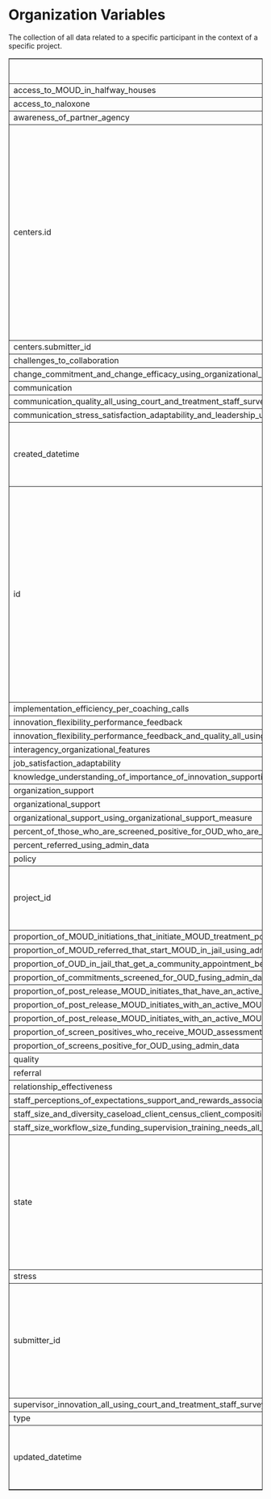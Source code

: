 # Organization Variables

The collection of all data related to a specific participant in the context of a specific project.


<table border="1" class="dataframe">
  <thead>
    <tr style="text-align: right;">
      <th>Variable Name</th>
      <th>Description</th>
      <th>Possible Values</th>
    </tr>
  </thead>
  <tbody>
    <tr>
      <td>access_to_MOUD_in_halfway_houses</td>
      <td>tbd</td>
      <td>string</td>
    </tr>
    <tr>
      <td>access_to_naloxone</td>
      <td>tbd</td>
      <td>string</td>
    </tr>
    <tr>
      <td>awareness_of_partner_agency</td>
      <td>tbd</td>
      <td>string</td>
    </tr>
    <tr>
      <td>centers.id</td>
      <td>A 128-bit identifier. Depending on the mechanism used to generate it, it is either guaranteed to be different from all other UUIDs/GUIDs generated until 3400 AD or extremely likely to be different. Its relatively small size lends itself well to sorting, ordering, and hashing of all sorts, storing in databases, simple allocation, and ease of programming in general.</td>
      <td>string</td>
    </tr>
    <tr>
      <td>centers.submitter_id</td>
      <td>No description</td>
      <td>string</td>
    </tr>
    <tr>
      <td>challenges_to_collaboration</td>
      <td>tbd</td>
      <td>string</td>
    </tr>
    <tr>
      <td>change_commitment_and_change_efficacy_using_organizational_readiness_for_implementing_change</td>
      <td>tbd</td>
      <td>string</td>
    </tr>
    <tr>
      <td>communication</td>
      <td>tbd</td>
      <td>string</td>
    </tr>
    <tr>
      <td>communication_quality_all_using_court_and_treatment_staff_survey</td>
      <td>tbd</td>
      <td>string</td>
    </tr>
    <tr>
      <td>communication_stress_satisfaction_adaptability_and_leadership_using_survey_of_organizational_functioning</td>
      <td>tbd</td>
      <td>string</td>
    </tr>
    <tr>
      <td>created_datetime</td>
      <td>A combination of date and time of day in the form [-]CCYY-MM-DDThh:mm:ss[Z|(+|-)hh:mm]</td>
      <td>string<br>null</td>
    </tr>
    <tr>
      <td>id</td>
      <td>A 128-bit identifier. Depending on the mechanism used to generate it, it is either guaranteed to be different from all other UUIDs/GUIDs generated until 3400 AD or extremely likely to be different. Its relatively small size lends itself well to sorting, ordering, and hashing of all sorts, storing in databases, simple allocation, and ease of programming in general.</td>
      <td>string</td>
    </tr>
    <tr>
      <td>implementation_efficiency_per_coaching_calls</td>
      <td>tbd</td>
      <td>string</td>
    </tr>
    <tr>
      <td>innovation_flexibility_performance_feedback</td>
      <td>tbd</td>
      <td>string</td>
    </tr>
    <tr>
      <td>innovation_flexibility_performance_feedback_and_quality_all_using_organizational_climate_measure</td>
      <td>tbd</td>
      <td>string</td>
    </tr>
    <tr>
      <td>interagency_organizational_features</td>
      <td>tbd</td>
      <td>boolean</td>
    </tr>
    <tr>
      <td>job_satisfaction_adaptability</td>
      <td>tbd</td>
      <td>string</td>
    </tr>
    <tr>
      <td>knowledge_understanding_of_importance_of_innovation_supportive_of_staff_and_proactive_problem_solving_among_leadership_all_using_the_implementation_leadership_scale</td>
      <td>tbd</td>
      <td>string</td>
    </tr>
    <tr>
      <td>organization_support</td>
      <td>tbd</td>
      <td>string</td>
    </tr>
    <tr>
      <td>organizational_support</td>
      <td>tbd</td>
      <td>boolean</td>
    </tr>
    <tr>
      <td>organizational_support_using_organizational_support_measure</td>
      <td>tbd</td>
      <td>string</td>
    </tr>
    <tr>
      <td>percent_of_those_who_are_screened_positive_for_OUD_who_are_referred_using_admin_data</td>
      <td>tbd</td>
      <td>number</td>
    </tr>
    <tr>
      <td>percent_referred_using_admin_data</td>
      <td>tbd</td>
      <td>number</td>
    </tr>
    <tr>
      <td>policy</td>
      <td>tbd</td>
      <td>boolean</td>
    </tr>
    <tr>
      <td>project_id</td>
      <td>Unique ID for any specific defined piece of work that is undertaken or attempted to meet a single requirement.</td>
      <td>string</td>
    </tr>
    <tr>
      <td>proportion_of_MOUD_initiations_that_initiate_MOUD_treatment_post_release_using_admin_data</td>
      <td>tbd</td>
      <td>number</td>
    </tr>
    <tr>
      <td>proportion_of_MOUD_referred_that_start_MOUD_in_jail_using_admin_data</td>
      <td>tbd</td>
      <td>number</td>
    </tr>
    <tr>
      <td>proportion_of_OUD_in_jail_that_get_a_community_appointment_before_release_stratified_by_MOUD_receipt_in_jail_using_admin_data</td>
      <td>tbd</td>
      <td>number</td>
    </tr>
    <tr>
      <td>proportion_of_commitments_screened_for_OUD_fusing_admin_data</td>
      <td>tbd</td>
      <td>number</td>
    </tr>
    <tr>
      <td>proportion_of_post_release_MOUD_initiates_that_have_an_active_prescription_or_coverage_during_75_percent_of_90_days_post_release_using_admin_data</td>
      <td>tbd</td>
      <td>number</td>
    </tr>
    <tr>
      <td>proportion_of_post_release_MOUD_initiates_with_an_active_MOUD_prescription_or_coverage_on_post_release_day_180_using_admin_data</td>
      <td>tbd</td>
      <td>number</td>
    </tr>
    <tr>
      <td>proportion_of_post_release_MOUD_initiates_with_an_active_MOUD_prescription_or_coverage_on_post_release_using_admin_data</td>
      <td>tbd</td>
      <td>number</td>
    </tr>
    <tr>
      <td>proportion_of_screen_positives_who_receive_MOUD_assessment_using_admin_data</td>
      <td>tbd</td>
      <td>number</td>
    </tr>
    <tr>
      <td>proportion_of_screens_positive_for_OUD_using_admin_data</td>
      <td>tbd</td>
      <td>number</td>
    </tr>
    <tr>
      <td>quality</td>
      <td>tbd</td>
      <td>string</td>
    </tr>
    <tr>
      <td>referral</td>
      <td>tbd</td>
      <td>boolean</td>
    </tr>
    <tr>
      <td>relationship_effectiveness</td>
      <td>tbd</td>
      <td>string</td>
    </tr>
    <tr>
      <td>staff_perceptions_of_expectations_support_and_rewards_associated_with_implementation_of_new_practices_or_innovations_all_using_implementation_climate_scale</td>
      <td>tbd</td>
      <td>string</td>
    </tr>
    <tr>
      <td>staff_size_and_diversity_caseload_client_census_client_composition_accreditation_etc_all_using_unspecified_staff_survey</td>
      <td>tbd</td>
      <td>string</td>
    </tr>
    <tr>
      <td>staff_size_workflow_size_funding_supervision_training_needs_all_using_readiness_characteristics_adapted_from_CC_drug_courts_operations_survey</td>
      <td>tbd</td>
      <td>string</td>
    </tr>
    <tr>
      <td>state</td>
      <td>The current state of the object.</td>
      <td>uploading<br>uploaded<br>md5summing<br>md5summed<br>validating<br>error<br>invalid<br>suppressed<br>redacted<br>live<br>validated<br>submitted<br>released</td>
    </tr>
    <tr>
      <td>stress</td>
      <td>tbd</td>
      <td>string</td>
    </tr>
    <tr>
      <td>submitter_id</td>
      <td>A project-specific identifier for a node. This property is the calling card/nickname/alias for a unit of submission. It can be used in place of the UUID for identifying or recalling a node.</td>
      <td>string</td>
    </tr>
    <tr>
      <td>supervisor_innovation_all_using_court_and_treatment_staff_survey</td>
      <td>tbd</td>
      <td>string</td>
    </tr>
    <tr>
      <td>type</td>
      <td>No description</td>
      <td>string</td>
    </tr>
    <tr>
      <td>updated_datetime</td>
      <td>A combination of date and time of day in the form [-]CCYY-MM-DDThh:mm:ss[Z|(+|-)hh:mm]</td>
      <td>string<br>null</td>
    </tr>
  </tbody>
</table>